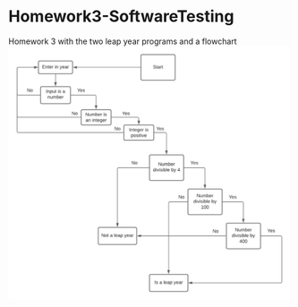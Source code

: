# Homework3-SoftwareTesting
Homework 3 with the two leap year programs and a flowchart
![Leap Year Flowchart](https://github.com/jwright303/Homework3-SoftwareTesting/blob/main/Blank%20diagram.png)

